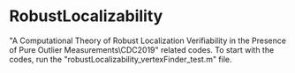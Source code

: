 # RobustLocalizability
"A Computational Theory of Robust Localization Verifiability in the Presence of Pure Outlier Measurements\CDC2019" related codes. 
To start with the codes, run the "robustLocalizability_vertexFinder_test.m" file.
